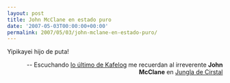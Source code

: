 ```yaml
---
layout: post
title: John McClane en estado puro
date: '2007-05-03T00:00:00+00:00'
permalink: 2007/05/03/john-mclane-en-estado-puro/
---
```

<p class="frase">Yipikayei hijo de puta!</p><p align="right">-- Escuchando <a href="http://www.kafelog.com/2007/04/podcast-007/">lo último de Kafelog</a> me recuerdan al irreverente <strong>John McClane</strong> en <a href="http://www.imdb.com/title/tt0095016/">Jungla de Cirstal</a></p>
